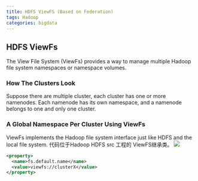 ```yaml
---
title: HDFS ViewFS (Based on Federation)
tags: Hadoop
categories: bigdata
---
```


## HDFS ViewFs
The View File System (ViewFs) provides a way to manage multiple Hadoop file system namespaces or namespace volumes.

### How The Clusters Look

Suppose there are multiple cluster, each cluster has one or more namenodes. Each namenode has its own namespace, and a namenode belongs to one and only one cluster.

### A Global Namespace Per Cluster Using ViewFs

ViewFs implements the Hadoop file system interface just like HDFS and the local file system. 代码位于Hadoop HDFS src 工程的 ViewFS继承类。
![](/images/Hadoop_ViewFS_1.png)

```xml
<property>   
  <name>fs.default.name</name>   
  <value>viewfs://clusterX</value>
</property>
```
